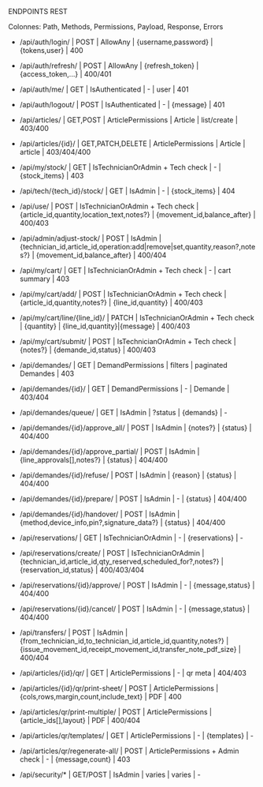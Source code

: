 ENDPOINTS REST

Colonnes: Path, Methods, Permissions, Payload, Response, Errors

- /api/auth/login/ | POST | AllowAny | {username,password} | {tokens,user} | 400
- /api/auth/refresh/ | POST | AllowAny | {refresh_token} | {access_token,...} | 400/401
- /api/auth/me/ | GET | IsAuthenticated | - | user | 401
- /api/auth/logout/ | POST | IsAuthenticated | - | {message} | 401

- /api/articles/ | GET,POST | ArticlePermissions | Article | list/create | 403/400
- /api/articles/{id}/ | GET,PATCH,DELETE | ArticlePermissions | Article | article | 403/404/400

- /api/my/stock/ | GET | IsTechnicianOrAdmin + Tech check | - | {stock_items} | 403
- /api/tech/{tech_id}/stock/ | GET | IsAdmin | - | {stock_items} | 404
- /api/use/ | POST | IsTechnicianOrAdmin + Tech check | {article_id,quantity,location_text,notes?} | {movement_id,balance_after} | 400/403
- /api/admin/adjust-stock/ | POST | IsAdmin | {technician_id,article_id,operation:add|remove|set,quantity,reason?,notes?} | {movement_id,balance_after} | 400/404

- /api/my/cart/ | GET | IsTechnicianOrAdmin + Tech check | - | cart summary | 403
- /api/my/cart/add/ | POST | IsTechnicianOrAdmin + Tech check | {article_id,quantity,notes?} | {line_id,quantity} | 400/403
- /api/my/cart/line/{line_id}/ | PATCH | IsTechnicianOrAdmin + Tech check | {quantity} | {line_id,quantity}|{message} | 400/403
- /api/my/cart/submit/ | POST | IsTechnicianOrAdmin + Tech check | {notes?} | {demande_id,status} | 400/403

- /api/demandes/ | GET | DemandPermissions | filters | paginated Demandes | 403
- /api/demandes/{id}/ | GET | DemandPermissions | - | Demande | 403/404
- /api/demandes/queue/ | GET | IsAdmin | ?status | {demands} | -
- /api/demandes/{id}/approve_all/ | POST | IsAdmin | {notes?} | {status} | 404/400
- /api/demandes/{id}/approve_partial/ | POST | IsAdmin | {line_approvals[],notes?} | {status} | 404/400
- /api/demandes/{id}/refuse/ | POST | IsAdmin | {reason} | {status} | 404/400
- /api/demandes/{id}/prepare/ | POST | IsAdmin | - | {status} | 404/400
- /api/demandes/{id}/handover/ | POST | IsAdmin | {method,device_info,pin?,signature_data?} | {status} | 404/400

- /api/reservations/ | GET | IsTechnicianOrAdmin | - | {reservations} | -
- /api/reservations/create/ | POST | IsTechnicianOrAdmin | {technician_id,article_id,qty_reserved,scheduled_for?,notes?} | {reservation_id,status} | 400/403/404
- /api/reservations/{id}/approve/ | POST | IsAdmin | - | {message,status} | 404/400
- /api/reservations/{id}/cancel/ | POST | IsAdmin | - | {message,status} | 404/400

- /api/transfers/ | POST | IsAdmin | {from_technician_id,to_technician_id,article_id,quantity,notes?} | {issue_movement_id,receipt_movement_id,transfer_note_pdf_size} | 400/404

- /api/articles/{id}/qr/ | GET | ArticlePermissions | - | qr meta | 404/403
- /api/articles/{id}/qr/print-sheet/ | POST | ArticlePermissions | {cols,rows,margin,count,include_text} | PDF | 400
- /api/articles/qr/print-multiple/ | POST | ArticlePermissions | {article_ids[],layout} | PDF | 400/404
- /api/articles/qr/templates/ | GET | ArticlePermissions | - | {templates} | -
- /api/articles/qr/regenerate-all/ | POST | ArticlePermissions + Admin check | - | {message,count} | 403

- /api/security/* | GET/POST | IsAdmin | varies | varies | -


